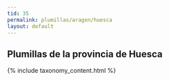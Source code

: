 ```yaml
---
tid: 35
permalink: plumillas/aragon/huesca
layout: default
---
```

## Plumillas de la provincia de Huesca
{% include taxonomy_content.html %}

